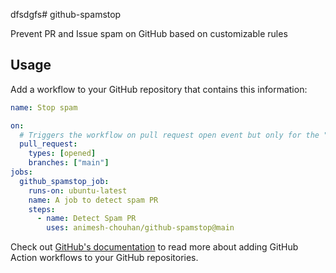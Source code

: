 dfsdgfs# github-spamstop

Prevent PR and Issue spam on GitHub based on customizable rules

## Usage

Add a workflow to your GitHub repository that contains this information:

```yml
name: Stop spam

on:
  # Triggers the workflow on pull request open event but only for the "main" branch
  pull_request:
    types: [opened]
    branches: ["main"]
jobs:
  github_spamstop_job:
    runs-on: ubuntu-latest
    name: A job to detect spam PR
    steps:
      - name: Detect Spam PR
        uses: animesh-chouhan/github-spamstop@main
```

Check out [GitHub's documentation](https://help.github.com/en/articles/configuring-a-workflow) to read more about adding GitHub Action workflows to your GitHub repositories.
